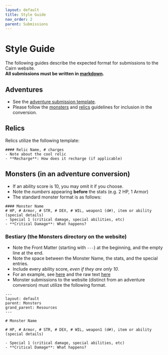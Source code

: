 ```yaml
---
layout: default
title: Style Guide
nav_order: 2
parent: Submissions
---
```


# Style Guide

The following guides describe the expected format for submissions to the Cairn website.   
**All submissions must be written in [markdown](/submissions/submission-guide/#markdown).**

## Adventures
- See the [adventure submission template](/submissions/adventure-conversions/#submission-template). 
- Please follow the [monsters](#monsters) and [relics](#relics) guidelines for inclusion in the conversion. 

## Relics
Relics utilize the following template:
```
#### Relic Name, # charges
- Note about the cool relic 
- **Recharge**: How does it recharge (if applicable)
```

## Monsters (in an adventure conversion)
- If an ability score is 10, you may omit it if you choose.
- Note the _numbers_ appearing **before** the stats (e.g. 2 HP, 1 Armor)
- The standard monster format is as follows:

```
#### Monster Name
# HP, # Armor, # STR, # DEX, # WIL, weapon1 (d#), item or ability (special details)
- Special 1 (critical damage, special abilities, etc)
- **Critical Damage**: What happens?
```

### Bestiary (the Monsters directory on the website)
- Note the Front Matter (starting with `---`) at the beginning, and the empty line at the end. 
- Note the space between the Monster Name, the stats, and the special entries.
- Include every ability score, _even if they are only 10_. 
- For an example, see [here](/resources/monsters/acolyte) and the raw text [here](https://github.com/yochaigal/cairn/blob/main/resources/monsters/acolyte.md)
- Monster submissions to the website (distinct from an adventure conversion) must utilize the following format.


```
---
layout: default
parent: Monsters
grand_parent: Resources
---

# Monster Name

# HP, # Armor, # STR, # DEX, # WIL, weapon1 (d#), item or ability (special details)

- Special 1 (critical damage, special abilities, etc)
- **Critical Damage**: What happens?

```
